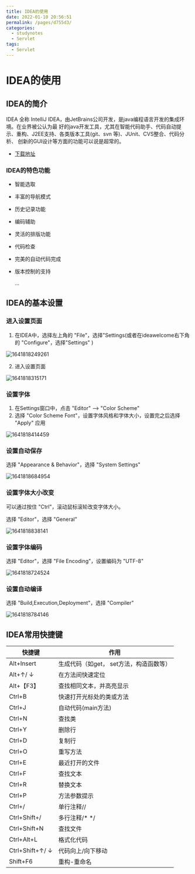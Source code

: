 ```yaml
---
title: IDEA的使用
date: 2022-01-10 20:56:51
permalink: /pages/d755d3/
categories:
  - studynotes
  - Servlet
tags:
  - Servlet
---
```

# IDEA的使用

## IDEA的简介

IDEA 全称 IntelliJ IDEA，由JetBrains公司开发，是java编程语言开发的集成环境。在业界被公认为最
好的java开发工具，尤其在智能代码助手、代码自动提示、重构、J2EE支持、各类版本工具(git、svn
等)、JUnit、CVS整合、代码分析、 创新的GUI设计等方面的功能可以说是超常的。

- [下载地址](https://www.jetbrains.com/idea/)

### IDEA的特色功能

- 智能选取

- 丰富的导航模式

- 历史记录功能

- 编码辅助

- 灵活的排版功能

- 代码检查

- 完美的自动代码完成

- 版本控制的支持

  ...

## IDEA的基本设置

### 进入设置页面

1. 在IDEA中，选择左上角的 "File"，选择"Settings(或者在ideawelcome右下角的 "Configure"，选择"Settings" )

![1641818249261](./images/idea/02.png)

2. 进入设置页面

![1641818315171](./images/idea/03.png)

### 设置字体

1. 在Settings窗口中，点击 "Editor" —> "Color Scheme"
2. 选择 "Color Scheme Font"，设置字体风格和字体大小，设置完之后选择 "Apply" 应用

![1641818414459](./images/idea/04.png)

### 设置自动保存

选择 "Appearance & Behavior"，选择 "System Settings"

![1641818684954](./images/idea/05.png)

### 设置字体大小改变

可以通过按住 "Ctrl"，滚动鼠标滚轮改变字体大小。

选择 "Editor"，选择 "General"

![1641818838141](./images/idea/08.png)

### 设置字体编码

选择 "Editor"，选择 "File Encoding"，设置编码为 "UTF-8"

![1641818724524](./images/idea/06.png)

### 设置自动编译

 选择 "Build,Execution,Deployment"，选择 "Compiler"

![1641818784146](./images/idea/07.png)

## IDEA常用快捷键

| 快捷键          | 作用                                    |
| --------------- | --------------------------------------- |
| Alt+Insert      | 生成代码（如get， set方法，构造函数等） |
| Alt+↑/ ↓        | 在方法间快速定位                        |
| Alt+【F3】      | 查找相同文本，并高亮显示                |
| Ctrl+B          | 快速打开光标处的类或方法                |
| Ctrl+J          | 自动代码(main方法)                      |
| Ctrl+N          | 查找类                                  |
| Ctrl+Y          | 删除行                                  |
| Ctrl+D          | 复制行                                  |
| Ctrl+O          | 重写方法                                |
| Ctrl+E          | 最近打开的文件                          |
| Ctrl+F          | 查找文本                                |
| Ctrl+R          | 替换文本                                |
| Ctrl+P          | 方法参数提示                            |
| Ctrl+/          | 单行注释//                              |
| Ctrl+Shift+/    | 多行注释/* */                           |
| Ctrl+Shift+N    | 查找文件                                |
| Ctrl+Alt+L      | 格式化代码                              |
| Ctrl+Shift+↑/ ↓ | 代码向上/向下移动                       |
| Shift+F6        | 重构-重命名                             |

